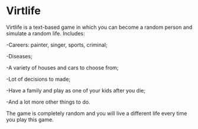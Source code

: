 # Virtlife
Virtlife is a text-based game in which you can become a random person and simulate a random life.
Includes:

-Careers: painter, singer, sports, criminal;

-Diseases;

-A variety of houses and cars to choose from;

-Lot of decisions to made;

-Have a family and play as one of your kids after you die;

-And a lot more other things to do.

The game is completely random and you will live a different life every time you play this game.
